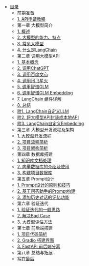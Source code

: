 * [目录](README.md)
    * 前期准备
    * [1. API申请教程](C0/1.API申请教程.md)
    * 第一章 大模型简介
    * [1. 概述](C1/1.%20什么是⼤模型.md)
    * [2. 大模型的能力、特点](C1/2.%20⼤模型的能⼒和特点.md)
    * [3. 常见大模型](C1/3.%20常⻅⼤模型.md)
    * [4. 什么是LangChain](C1/4.%20什么是%20LangChain.md)
    * 第二章 调用大模型API
    * [1. 基本概念](C2/1.%20基本概念.md)
    * [2. 调用ChatGPT](C2/2.%20调用ChatGPT.md)
    * [3. 调用百度文心](C2/3.%20调用百度文心.md)
    * [4. 调用讯飞星火](C2/4.%20调用讯飞星火.md)
    * [5. 调用智谱GLM](C2/5.%20调用智谱%20AI(ChatGLM).md)
    * [6. 调用智谱GLM Embedding](C2/6.%20调用智谱%20AI(ChatGLM)生成%20embedding.md)
    * [7. LangChain 组件详解](C2/7.%20langchain%20组件详解.md)
    * [8. 总结](C2/8.%20总结.md)
    * [附1. LangChain自定义LLM](C2/附1.LangChain自定义%20LLM.md)
    * [附2. 将大模型API封装成本地API](C2/附2.将大模型%20API%20封装成本地%20API.md)
    * [附3. LangChain自定义Embedding](C2/附3.LangChain%20自定义%20LLM%20embedding.md)
    * 第三章 大模型开发流程及架构
    * [1. 大模型开发流程](C3/1.%20大模型开发流程.md)
    * [2. 项目流程简析](C3/2.%20项目流程简析.md)
    * [3. 项目架构简析](C3/3.%20项目架构简析.md)
    * 第四章 数据库搭建
    * [1. 知识库文档处理](C4/1.%20知识库文档处理.md)
    * [2. 向量数据库的介绍及使用](C4/2.%20向量数据库的介绍及使用.md)
    * [3. 构建项目数据库](C4/3.%20构建项目数据库.md)
    * 第五章 Prompt设计
    * [1. Prompt设计的原则和技巧](C5/1.Prompt%20设计的原则和技巧.md)
    * [2. 基于问答助手的Prompt构建](C5/2.基于问答助⼿的%20Prompt%20构建.md)
    * [3. 添加历史对话的记忆功能](C5/3.添加历史对话的记忆功能.md)
    * 第六章 验证迭代
    * [1. 验证迭代的一般思路](C6/1.%20验证迭代的一般思路.md)
    * [2. 解决Bad Case](C6/2.%20解决Bad%20Case.md)
    * [3. 大模型评估方法](C6/3.%20大模型评估方法.md)
    * 第七章 前后端搭建
    * [1. 项目代码简析](C7/1.%20项目代码简析.md)
    * [2. Gradio 搭建界面](C7/2.%20Gradio%20的介绍与前端界面的搭建.md)
    * [3. FastAPI 前后端分离](C7/3.%20fast%20api%20进行前后端分离.md)
    * 第八章 总结与拓展
    * [写在最后](C8/1.%20总结与拓展.md)
